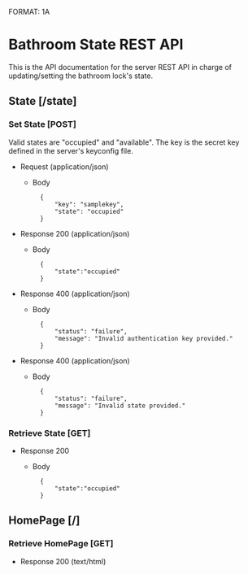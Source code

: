 FORMAT: 1A
# Bathroom State REST API
This is the API documentation for the server REST API in charge of updating/setting the bathroom lock's state.

## State [/state]

### Set State [POST]
Valid states are "occupied" and "available". The key is the secret key defined in the server's keyconfig file.

+ Request (application/json)
    + Body

            {
                "key": "samplekey",
                "state": "occupied"
            }

+ Response 200 (application/json)
    + Body

            { 
                "state":"occupied"
            }

+ Response 400 (application/json)
    + Body

            {
                "status": "failure",
                "message": "Invalid authentication key provided."
            }

+ Response 400 (application/json)
    + Body

            {
                "status": "failure",
                "message": "Invalid state provided."
            }

### Retrieve State [GET]

+ Response 200
    + Body

            {
                "state":"occupied"
            }


## HomePage [/]

### Retrieve HomePage [GET]

+ Response 200 (text/html)